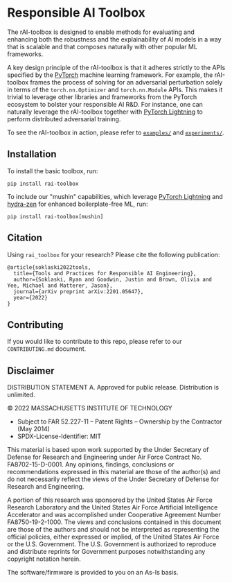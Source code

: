 # Responsible AI Toolbox

The rAI-toolbox is designed to enable methods for evaluating and enhancing both the 
robustness and the explainability of AI models in a way that is scalable and that 
composes naturally with other popular ML frameworks.

A key design principle of the rAI-toolbox is that it adheres strictly to the APIs 
specified by the [PyTorch](https://pytorch.org/) machine learning framework.
For example, the rAI-toolbox frames the process of solving for an adversarial
perturbation solely in terms of the `torch.nn.Optimizer` and 
`torch.nn.Module` APIs. This makes it trivial to leverage other libraries and 
frameworks from the PyTorch ecosystem to bolster your responsible AI R&D. For 
instance, one can naturally leverage the rAI-toolbox together with
[PyTorch Lightning](https://www.pytorchlightning.ai/) to perform distributed 
adversarial training.

To see the rAI-toolbox in action, please refer to [`examples/`](https://github.com/mit-ll-responsible-ai/responsible-ai-toolbox/tree/main/examples) and [`experiments/`](https://github.com/mit-ll-responsible-ai/responsible-ai-toolbox/tree/main/experiments).


## Installation

To install the basic toolbox, run:

```console
pip install rai-toolbox
```

To include our "mushin" capabilities, which leverage [PyTorch Lightning](https://www.pytorchlightning.ai/) and [hydra-zen](https://github.com/mit-ll-responsible-ai/hydra-zen) for enhanced boilerplate-free ML, run:

```console
pip install rai-toolbox[mushin]
```

## Citation

Using `rai_toolbox` for your research? Please cite the following publication:

```
@article{soklaski2022tools,
  title={Tools and Practices for Responsible AI Engineering},
  author={Soklaski, Ryan and Goodwin, Justin and Brown, Olivia and Yee, Michael and Matterer, Jason},
  journal={arXiv preprint arXiv:2201.05647},
  year={2022}
}
```


## Contributing

If you would like to contribute to this repo, please refer to our `CONTRIBUTING.md` document.



## Disclaimer

DISTRIBUTION STATEMENT A. Approved for public release. Distribution is unlimited.

© 2022 MASSACHUSETTS INSTITUTE OF TECHNOLOGY

- Subject to FAR 52.227-11 – Patent Rights – Ownership by the Contractor (May 2014)
- SPDX-License-Identifier: MIT

This material is based upon work supported by the Under Secretary of Defense for Research and Engineering under Air Force Contract No. FA8702-15-D-0001. Any opinions, findings, conclusions or recommendations expressed in this material are those of the author(s) and do not necessarily reflect the views of the Under Secretary of Defense for Research and Engineering.

A portion of this research was sponsored by the United States Air Force Research Laboratory and the United States Air Force Artificial Intelligence Accelerator and was accomplished under Cooperative Agreement Number FA8750-19-2-1000. The views and conclusions contained in this document are those of the authors and should not be interpreted as representing the official policies, either expressed or implied, of the United States Air Force or the U.S. Government. The U.S. Government is authorized to reproduce and distribute reprints for Government purposes notwithstanding any copyright notation herein.

The software/firmware is provided to you on an As-Is basis.
